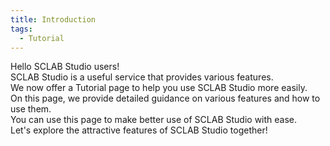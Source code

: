 ```yaml
---
title: Introduction
tags:
  - Tutorial
---
```


Hello SCLAB Studio users!<br />
SCLAB Studio is a useful service that provides various features.<br />
We now offer a Tutorial page to help you use SCLAB Studio more easily. <br />
On this page, we provide detailed guidance on various features and how to use them. <br />
You can use this page to make better use of SCLAB Studio with ease. <br />
Let's explore the attractive features of SCLAB Studio together!<br />
